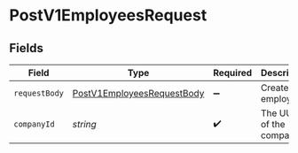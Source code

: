 # PostV1EmployeesRequest


## Fields

| Field                                                                               | Type                                                                                | Required                                                                            | Description                                                                         |
| ----------------------------------------------------------------------------------- | ----------------------------------------------------------------------------------- | ----------------------------------------------------------------------------------- | ----------------------------------------------------------------------------------- |
| `requestBody`                                                                       | [PostV1EmployeesRequestBody](../../models/operations/postv1employeesrequestbody.md) | :heavy_minus_sign:                                                                  | Create an employee.                                                                 |
| `companyId`                                                                         | *string*                                                                            | :heavy_check_mark:                                                                  | The UUID of the company                                                             |